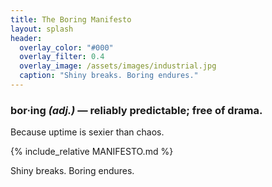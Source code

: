 ```yaml
---
title: The Boring Manifesto
layout: splash
header:
  overlay_color: "#000"
  overlay_filter: 0.4
  overlay_image: /assets/images/industrial.jpg
  caption: "Shiny breaks. Boring endures."
---
```


### bor·ing *(adj.)* — **reliably predictable; free of drama.**
Because uptime is sexier than chaos.

{% include_relative MANIFESTO.md %}

Shiny breaks. Boring endures.

